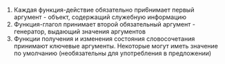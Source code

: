 1. Каждая функция-действие обязательно при6нимает первый аргумент - объект, содержащий служебную информацию
2. Функция-глагол принимает второй обязательный аргумент - генератор, выдающий значения аргументов
3. Функции получения и изменения состояния словосочетания принимают ключевые аргументы. Некоторые могут иметь значение по умолчанию (необязательны для употребления в предложении)